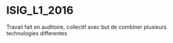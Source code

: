 # ISIG_L1_2016
Travail fait en auditoire, collectif avec but de combiner plusieurs technologies differentes
